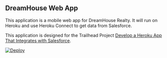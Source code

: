 DreamHouse Web App
------------------

This application is a mobile web app for DreamHouse Realty. It will run on Heroku and use Heroku Connect to get data from Salesforce.

This application is designed for the Trailhead Project [Develop a Heroku App That Integrates with Salesforce](https://trailhead.salesforce.com/content/learn/projects/develop-heroku-applications).


<a href="https://heroku.com/deploy">
  <img src="https://www.herokucdn.com/deploy/button.svg" alt="Deploy">
</a>

<!-- a href="https://heroku.com/deploy">
  <img src="https://www.herokucdn.com/deploy/button.svg" alt="Deploy">
</a -->
